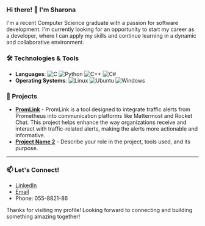 ### Hi there! 👋 I'm Sharona

I'm a recent Computer Science graduate with a passion for software development.
I'm currently looking for an opportunity to start my career as a developer, where I can apply my skills and continue learning in a dynamic and collaborative environment.

### 🛠️ Technologies & Tools
- **Languages**: ![C](https://img.shields.io/badge/-C-A8B9CC?logo=c&logoColor=ffffff) ![Python](https://img.shields.io/badge/-Python-3776AB?logo=python&logoColor=ffffff) ![C++](https://img.shields.io/badge/-C++-00599C?logo=c%2B%2B&logoColor=ffffff) ![C#](https://img.shields.io/badge/-C%23-239120?logo=c-sharp&logoColor=ffffff)
- **Operating Systems**: ![Linux](https://img.shields.io/badge/-Linux-FCC624?logo=linux&logoColor=000000) ![Ubuntu](https://img.shields.io/badge/-Ubuntu-E95420?logo=ubuntu&logoColor=ffffff) ![Windows](https://img.shields.io/badge/-Windows-0078D6?logo=windows&logoColor=ffffff)

### 🚀 Projects
- **[PromLink](https://github.com/sharonaSalari/PromLink)** - PromLink is a tool designed to integrate traffic alerts from Prometheus into communication platforms like Mattermost and Rocket Chat. This project helps enhance the way organizations receive and interact with traffic-related alerts, making the alerts more actionable and informative.
- **[Project Name 2](https://github.com/yourusername/project2)** - Describe your role in the project, tools used, and its purpose.
  
---

### 📫 Let's Connect!
- [LinkedIn](https://www.linkedin.com/in/sharona-seleri-47b19b218/) 
- [Email](sharona62638@gmail.com)
- Phone: 055-8821-86

Thanks for visiting my profile! Looking forward to connecting and building something amazing together!

